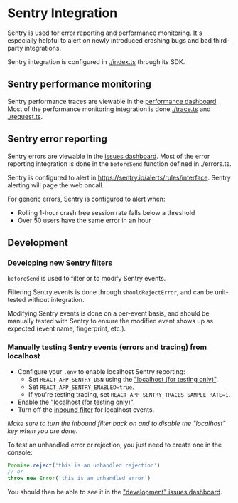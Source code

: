 # Sentry Integration

Sentry is used for error reporting and performance monitoring. It's especially helpful to alert on newly introduced crashing bugs and bad third-party integrations.

Sentry integration is configured in [./index.ts](./index.ts) through its SDK.

## Sentry performance monitoring

Sentry performance traces are viewable in the [performance dashboard](https://sentry.io/performance/).
Most of the performance monitoring integration is done [./trace.ts](./trace.ts) and [./request.ts](./request.ts).

## Sentry error reporting

Sentry errors are viewable in the [issues dashboard](https://sentry.io/issues/).
Most of the error reporting integration is done in the `beforeSend` function defined in ./errors.ts.

Sentry is configured to alert in <https://sentry.io/alerts/rules/interface>.
Sentry alerting will page the web oncall.

For generic errors, Sentry is configured to alert when:

- Rolling 1-hour crash free session rate falls below a threshold
- Over 50 users have the same error in an hour

## Development

### Developing new Sentry filters

`beforeSend` is used to filter or to modify Sentry events.

Filtering Sentry events is done through `shouldRejectError`, and can be unit-tested without integration.

Modifying Sentry events is done on a per-event basis, and should be manually tested with Sentry to ensure the modified event shows up as expected (event name, fingerprint, etc.).

### Manually testing Sentry events (errors and tracing) from localhost

- Configure your `.env` to enable localhost Sentry reporting:
  - Set `REACT_APP_SENTRY_DSN` using the ["localhost (for testing only)"](https://sentry.io/settings/projects/interface/keys/).
  - Set `REACT_APP_SENTRY_ENABLED=true`.
  - If you're testing tracing, set `REACT_APP_SENTRY_TRACES_SAMPLE_RATE=1`.
- Enable the ["localhost (for testing only)"](https://sentry.io/settings/projects/interface/keys/).
- Turn off the [inbound filter](https://sentry.io/settings/projects/interface/filters/data-filters/) for localhost events.

_Make sure to turn the inbound filter back on and to disable the "localhost" key when you are done._

To test an unhandled error or rejection, you just need to create one in the console:

```js
Promise.reject('this is an unhandled rejection')
// or
throw new Error('this is an unhandled error')
```

You should then be able to see it in the ["development" issues dashboard](https://sentry.io/issues/?environment=development).
